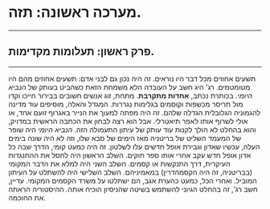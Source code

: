 # מערכה ראשונה: תזה.
---
## פרק ראשון: תעלומות מקדימות.
---
תשעים אחוזים מכל דבר היו נוראים. זה היה נכון גם לבני אדם: תשעים אחוזים מהם היו מטומטמים.
רג' היג חשב על העובדה הלא משמחת הזאת כשהביט בעותק של *הנביא היומי*. בכותרת נכתב, **אחדות מתקרבת**. מתחת, זוג אנשים חשובים בבירור חייכו וקדו מול תריסר מכשפות וקוסמים בגלימות נגררות. המגדל והאלה, מוסיפים עוד מדינה להגמוניה הגלובלית הגדלה שלהם.
זה היה מפתה למעוך את הנייר באגרוף זועם אחד, או אולי לשרוף אותו לאפר תיאטרלי. אבל הוא רצה לבחון את הכתבה הראשית במדויק, והוא בהחלט לא הולך לקנות עוד עותק של עיתון התעמולה הזה. *הנביא היומי* היה שופר של המעמד השליט של בריטניה מאז הימים של סבא שלו, וזה לא היה שונה בימים העלה, עכשיו שאדון וגבירת אופל חדשים עלו לשלטון.
זה היה כמעט קומי, הדרך שבה כל אדון אופל חדש עקב אחרי אותו ספר חוקים. השלב הראשון היה לחסל את ההתנגדות העיקרית, דרך התנקשות או קסמים. השלב השני היה למלא את הדבר המקומי (בבריטניה, זה היה הקסמהדרין) במאמיניהם. השלב השלישי היה להשתלט על העיתון המוביל. ואחרי הכל, כמעט כהערת אגב, הם ישתלטו על משרד הקסמים המקומי.
עדיין, חשב רג’, זה בהחלט הגיוני להשתמש בשיטה שהניסיון הוכיח אותה. ההיסטוריה הראתה את החוכמה.